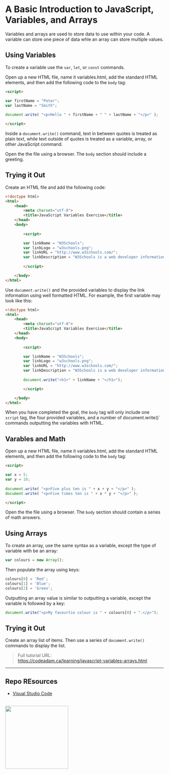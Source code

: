 # A Basic Introduction to JavaScript, Variables, and Arrays

Variables and arrays are used to store data to use within your code. A variable can store one piece of data whle an array can store multiple values. 

## Using Variables

To create a variable use the `var`, `let`, or `const` commands.

Open up a new HTML file, name it variables.html, add the standard HTML elements, and then add the following code to the `body` tag:

```html
<script>

var firstName = "Peter";
var lastName = "Smith";
    
document.write( "<p>Hello " + firstName + " " + lastName + "</p>" );

</script>
```

Inside a `document.write()` command, text in between quotes is treated as plain text, while text outside of quotes is treated as a variable, array, or other JavaScript command.

Open the the file using a browser. The `body` section should include a greeting.

## Trying it Out

Create an HTML file and add the following code:

```html
<!doctype html>
<html>
    <head>
        <meta charset="utf-8">
        <title>JavaScript Variables Exercise</title>
    </head>
    <body>
    
        <script>

        var linkName = "W3Schools";
        var linkLogo = "w3schools.png";
        var linkURL = "http://www.w3schools.com/";
        var linkDescription = "W3Schools is a web developer information website, with tutorials and references relating to web development topics such as HTML, CSS, JavaScript and PHP.";
        
        </script>

    </body>
</html>
```

Use `document.write()` and the provided variables to display the link information using well formatted HTML. For example, the first variable may look like this:

```html
<!doctype html>
<html>
    <head>
        <meta charset="utf-8">
        <title>JavaScript Variables Exercise</title>
    </head>
    <body>
    
        <script>

        var linkName = "W3Schools";
        var linkLogo = "w3schools.png";
        var linkURL = "http://www.w3schools.com/";
        var linkDescription = "W3Schools is a web developer information website, with tutorials and references relating to web development topics such as HTML, CSS, JavaScript and PHP.";
        
        document.write("<h1>" + linkName + "</h1>");

        </script>

    </body>
</html>
```

When you have completed the goal, the `body` tag will only include one `script` tag, the four provided variables, and a number of document.write()` commands outputting the variables with HTML. 

## Varables and Math

Open up a new HTML file, name it variables.html, add the standard HTML elements, and then add the following code to the `body` tag:

```html
<script>

var x = 5;
var y = 10;
    
document.write( "<p>Five plus ten is " + x + y + "</p>" );
document.write( "<p>Five times ten is " + x * y + "</p>" );

</script>
```

Open the the file using a browser. The `body` section should contain a series of math answers.

## Using Arrays

To create an array, use the same syntax as a variable, except the type of variable with be an array:

```javascript
var colours = new Array();
```

Then populate the array using keys:

```javascript
colours[0] = 'Red';
colours[1] = 'Blue';
colours[2] = 'Green';
```

Outputting an array value is similar to outputting a variable, except the variable is followed by a key:

```javascript
document.write("<p>My favourtie colour is " + colours[0] + ".</p>");
```

## Trying it Out

Create an array list of items. Then use a series of `document.write()` commands to display the list.

> Full tutorial URL:  
> https://codeadam.ca/learning/javascript-variables-arrays.html

***

## Repo REsources

* [Visual Studio Code](https://code.visualstudio.com/)

<br>
<a href="https://codeadam.ca">
<img src="https://cdn.codeadam.ca/images@1.0.0/codeadam-logo-coloured-horizontal.png" width="200">
</a>

